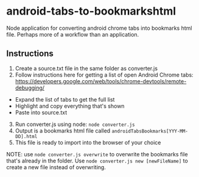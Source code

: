 # android-tabs-to-bookmarkshtml
Node application for converting android chrome tabs into bookmarks html file. Perhaps more of a workflow than an application.

## Instructions

1. Create a source.txt file in the same folder as converter.js
2. Follow instructions here for getting a list of open Android Chrome tabs: https://developers.google.com/web/tools/chrome-devtools/remote-debugging/
* Expand the list of tabs to get the full list
* Highlight and copy everything that's shown
* Paste into source.txt
3. Run converter.js using node: `node converter.js`
4. Output is a bookmarks html file called `androidTabsBookmarks[YYY-MM-DD].html`
5. This file is ready to import into the browser of your choice

NOTE: use `node converter.js overwrite` to overwrite the bookmarks file that's already in the folder. Use `node converter.js new [newFileName]` to create a new file instead of overwriting.

